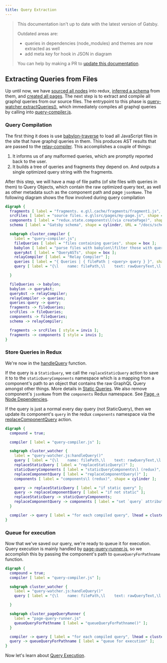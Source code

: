 ```yaml
---
title: Query Extraction
---
```


> This documentation isn't up to date with the latest version of Gatsby.
>
> Outdated areas are:
>
> - queries in dependencies (node_modules) and themes are now extracted as well
> - add meta key for hook in JSON in diagram
>
> You can help by making a PR to [update this documentation](https://github.com/gatsbyjs/gatsby/issues/14228).

## Extracting Queries from Files

Up until now, we have [sourced all nodes](/docs/node-creation/) into redux, [inferred a schema](/docs/schema-generation/) from them, and [created all pages](/docs/page-creation/). The next step is to extract and compile all graphql queries from our source files. The entrypoint to this phase is [query-watcher extractQueries()](https://github.com/gatsbyjs/gatsby/blob/master/packages/gatsby/src/internal-plugins/query-runner/query-watcher.js), which immediately compiles all graphql queries by calling into [query-compiler.js](https://github.com/gatsbyjs/gatsby/blob/master/packages/gatsby/src/internal-plugins/query-runner/query-compiler.js).

### Query Compilation

The first thing it does is use [babylon-traverse](https://babeljs.io/docs/en/next/babel-traverse.html) to load all JavaScript files in the site that have graphql queries in them. This produces AST results that are passed to the [relay-compiler](https://facebook.github.io/relay/docs/en/compiler-architecture.html). This accomplishes a couple of things:

1. It informs us of any malformed queries, which are promptly reported back to the user.
1. It builds a tree of queries and fragments they depend on. And outputs a single optimized query string with the fragments.

After this step, we will have a map of file paths (of site files with queries in them) to Query Objects, which contain the raw optimized query text, as well as other metadata such as the component path and page `jsonName`. The following diagram shows the flow involved during query compilation

```dot
digraph {
  fragments [ label = "fragments. e.g\l.cache/fragments/fragment1.js", shape = cylinder ];
  srcFiles [ label = "source files. e.g\lsrc/pages/my-page.js", shape = cylinder ];
  components [ label = "redux.state.components\l(via createPage)", shape = cylinder ];
  schema [ label = "Gatsby schema", shape = cylinder, URL = "/docs/schema-generation/" ];

  subgraph cluster_compiler {
    label = "query-compiler.js";
    fileQueries [ label = "files containing queries", shape = box ];
    babylon [ label = "parse files with babylon\lfilter those with queries" ];
    queryAst [ label = "QueryASTs", shape = box ];
    relayCompiler [ label = "Relay Compiler" ];
    queries [ label = "{ Queries | { filePath | <query> query } }", shape = record ];
    query [ label = "{\l    name: filePath,\l    text: rawQueryText,\l    originalText: original text from file,\l    path: filePath,\l    isStaticQuery: if it is,\l    hash: hash of query\l}\l ", shape = box ];

  }

  fileQueries -> babylon;
  babylon -> queryAst;
  queryAst -> relayCompiler;
  relayCompiler -> queries;
  queries:query -> query;
  fragments -> fileQueries;
  srcFiles -> fileQueries;
  components -> fileQueries;
  schema -> relayCompiler;

  fragments -> srcFiles [ style = invis ];
  fragments -> components [ style = invis ];
}
```

### Store Queries in Redux

We're now in the [handleQuery](https://github.com/gatsbyjs/gatsby/blob/master/packages/gatsby/src/internal-plugins/query-runner/query-watcher.js#L68) function.

If the query is a `StaticQuery`, we call the `replaceStaticQuery` action to save it to to the `staticQueryComponents` namespace which is a mapping from a component's path to an object that contains the raw GraphQL Query amongst other things. More details in [Static Queries](/docs/static-vs-normal-queries/). We also remove component's `jsonName` from the `components` Redux namespace. See [Page -> Node Dependencies](/docs/page-node-dependencies/).

If the query is just a normal every day query (not StaticQuery), then we update its component's `query` in the redux `components` namespace via the [replaceComponentQuery](https://github.com/gatsbyjs/gatsby/blob/master/packages/gatsby/src/redux/actions.js#L827) action.

```dot
digraph {
  compound = true;

  compiler [ label = "query-compiler.js" ];

  subgraph cluster_watcher {
    label = "query-watcher.js:handleQuery()"
    query [ label = "{\l    name: filePath,\l    text: rawQueryText,\l    originalText: original text from file,\l    path: filePath,\l    isStaticQuery: if it is,\l    hash: hash of query\l}\l ", shape = box ];
    replaceStaticQuery [ label = "replaceStaticQuery()" ];
    staticQueryComponents [ label = "staticQueryComponents\l (redux)", shape = cylinder ];
    replaceComponentQuery [ label = "replaceComponentQuery()" ];
    components [ label = "components\l (redux)", shape = cylinder ];

    query -> replaceStaticQuery [ label = "if static query" ];
    query -> replaceComponentQuery [ label = "if not static" ];
    replaceStaticQuery -> staticQueryComponents;
    replaceComponentQuery -> components [ label = "set `query` attribute" ];
  }

  compiler -> query [ label = "for each compiled query", lhead = cluster_watcher ];
}
```

### Queue for execution

Now that we've saved our query, we're ready to queue it for execution. Query execution is mainly handled by [page-query-runner.js](https://github.com/gatsbyjs/gatsby/blob/master/packages/gatsby/src/internal-plugins/query-runner/page-query-runner.js), so we accomplish this by passing the component's path to `queueQueryForPathname` function.

```dot
digraph {
  compound = true;
  compiler [ label = "query-compiler.js" ];

  subgraph cluster_watcher {
    label = "query-watcher.js:handleQuery()"
    query [ label = "{\l    name: filePath,\l    text: rawQueryText,\l    originalText: original text from file,\l    path: filePath,\l    isStaticQuery: if it is,\l    hash: hash of query\l}\l ", shape = box ];

  }

  subgraph cluster_pageQueryRunner {
    label = "page-query-runner.js"
    queueQueryForPathname [ label = "queueQueryForPathname()" ];
  }

  compiler -> query [ label = "for each compiled query", lhead = cluster_watcher ];
  query -> queueQueryForPathname [ label = "queue for execution" ];
}
```

Now let's learn about [Query Execution](/docs/query-execution/).
